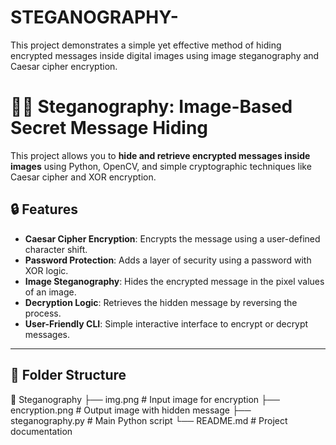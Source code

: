 # STEGANOGRAPHY-
This project demonstrates a simple yet effective method of hiding encrypted messages inside digital images using image steganography and Caesar cipher encryption. 

# 🕵️‍♂️ Steganography: Image-Based Secret Message Hiding

This project allows you to **hide and retrieve encrypted messages inside images** using Python, OpenCV, and simple cryptographic techniques like Caesar cipher and XOR encryption.

## 🔒 Features

- **Caesar Cipher Encryption**: Encrypts the message using a user-defined character shift.
- **Password Protection**: Adds a layer of security using a password with XOR logic.
- **Image Steganography**: Hides the encrypted message in the pixel values of an image.
- **Decryption Logic**: Retrieves the hidden message by reversing the process.
- **User-Friendly CLI**: Simple interactive interface to encrypt or decrypt messages.

---

## 📁 Folder Structure

📁 Steganography
├── img.png # Input image for encryption
├── encryption.png # Output image with hidden message
├── steganography.py # Main Python script
└── README.md # Project documentation
